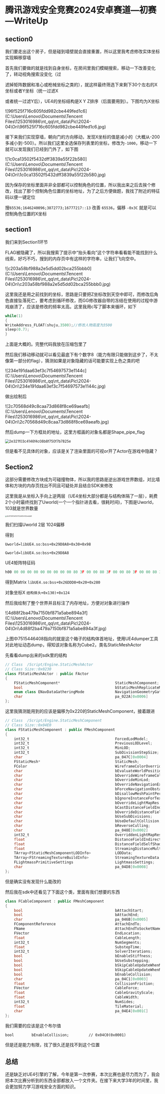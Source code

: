 # 腾讯游戏安全竞赛2024安卓赛道—初赛—WriteUp

## section0

我们要走出这个房子，但是碰到墙壁就会直接重置，所以这里我考虑修改实体坐标实现瞬移穿墙

首先我们要做的就是找到自身坐标，在房间里我们模糊搜索，移动一下改善变化了，转动视角搜索没变化（过

滤掉矩阵数据和准心或枪械坐标之类的），就这样最终筛选下来剩下30个左右的X坐标或者Y坐标（统一过滤X

或者统一过滤Y后），UE4的坐标结构是X Y Z排序（后面要用到）。下图均为X坐标



![96f525f716c605fdd982cbe449fed1c6](C:\Users\Lenovo\Documents\Tencent Files\1253016986\nt_qq\nt_data\Pic\2024-04\Ori\96f525f716c605fdd982cbe449fed1c6.jpg)



接下来我们实现穿墙，朝向门的方向移动，发现X坐标的值是减小的（大概从-200多减小到-500）。所以我们这里全选保存列表里的坐标，修改为`-1000`，移动一下就可以发现我们已经到门外了，如下图



![1c0ca13502f5432dff3839a55f22b580](C:\Users\Lenovo\Documents\Tencent Files\1253016986\nt_qq\nt_data\Pic\2024-04\Ori\1c0ca13502f5432dff3839a55f22b580.jpg)



因为保存的坐标里面并非全部都可以控制角色的位置，所以我出来之后去挨个修改，找出了那个控制角色位置的坐标地址，为了之后方便做题，我找了附近的特征码以便一键定位

搜`65536;1646240096;3872773;16777217::13`  改善  `65536`，偏移  `-0x3C`  就是可以控制角色位置的X坐标



## section1

我们来到Section1环节

FLAG被隐藏了，所以我搜索了提示中“抬头看向”这个字符串看看能不能找到什么线索，好巧不巧，搜到的内存页中有这样的字符串，让我们飞向空中。

![c203a58bf988a2e5d5dd02bca255bbb0](C:\Users\Lenovo\Documents\Tencent Files\1253016986\nt_qq\nt_data\Pic\2024-04\Ori\c203a58bf988a2e5d5dd02bca255bbb0.jpg)



这里我还是用之前找到的坐标，思路是只要把Z坐标改到天空中即可，而修改后角色直接坠落死亡，要考虑到循环修改，而GG修改器自带的冻结在使用的过程中游戏崩溃了，应该是修改的频率太高。这里我用c写了脚本来循环，如下

```c
while(1)
{
WriteAddress_FLOAT(shuju,3500);//修改人物高度为3500
sleep(0.7);
}
```

上面是大概的。完整代码我放在压缩包里了



然后我们移动移动就可以看见最底下有个数字8（能力有限只能做到这步了，不太像第一部分的flag），猜测如果是对象隐藏的话可能要实现上色之类的吧



![234e191daa63ef3c7f54697573e1144c](C:\Users\Lenovo\Documents\Tencent Files\1253016986\nt_qq\nt_data\Pic\2024-04\Ori\234e191daa63ef3c7f54697573e1144c.jpg)



做出绘制后

![2c70568d49c8caa73d868f8ce69aeafb](C:\Users\Lenovo\Documents\Tencent Files\1253016986\nt_qq\nt_data\Pic\2024-04\Ori\2c70568d49c8caa73d868f8ce69aeafb.jpg)

然后dump一下方框处的地址，这里方框画的对象名都是Shape_pipe_flag

<img src="C:\Users\Lenovo\Documents\Tencent Files\1253016986\nt_qq\nt_data\Pic\2024-04\Ori\2e321f03c4146f4c08b8f750f7b7825e.jpg" alt="2e321f03c4146f4c08b8f750f7b7825e" style="zoom: 80%;" />





但是看不见具体的对象，应该是关了渲染里面的可视or开了Actor在游戏中隐藏？



## Section2

这部分需要修改方块成为可碰撞物体，所以我的思路是逆出游戏世界数组，对比墙体和方块的内存页找出不同且可疑处并且结合SDK来修改

这里我是从坐标入手向上逆两层（UE4坐标大部分都是与结构体隔了一层），耗费2个小时最终找到了Uworld(一个一个指针进去看，很耗时间)，下图是Uworld，103就是世界数量

<img src="C:\Users\Lenovo\Documents\Tencent Files\1253016986\nt_qq\nt_data\Pic\2024-04\Ori\d2d712f67af3021122a193cf62eeddd0.jpg" alt="d2d712f67af3021122a193cf62eeddd0" style="zoom: 33%;" />

我们扫描Uworld 2层 1024偏移

得到

`Uworld=libUE4.so:bss+0x29D8A8+0x30+0x98`

`Gworld=libUE4.so:bss+0x29D8A8`

UE4矩阵特征码

```c
h00 00 00 00 00 00 00 00 00 00 80 3F 00 00 80 3F 00 00 80 3F 00 00 80 3F 00 00 00 00 00 00 00 00 00 00 80 3F 00 00 00 00 00 00 00 00 00 00 80 3F 00 00 80 3F 00 00 00 00
```

得到Matrix  `libUE4.so:bss+0x26DDD8+0x20+0x280`

对象坐标X `结构体头+0x130)+0x124`

然后我绘制了整个世界并且标注了内存地址，方便对对象进行操作



![4d88f2ba479a7150bf871a5abe894a3f](C:\Users\Lenovo\Documents\Tencent Files\1253016986\nt_qq\nt_data\Pic\2024-04\Ori\4d88f2ba479a7150bf871a5abe894a3f.jpg)



上图中7515446408指向的就是这个箱子的结构体首地址，使用UE4dumper工具对此地址动态dump，得知该对象名称为Cube2，类名StaticMeshActor

先看看dump出来的sdk里的结构

```c#
// Class  /Script/Engine.StaticMeshActor
// Class Size::0x0230
class FStaticMeshActor : public FActor
{
    FStaticMeshComponent*                         StaticMeshComponent;                                          // 0x0220(0x0008)
    bool                                          bStaticMeshReplicateMovement;                                 // 0x0228(0x0001)
    enum class ENavDataGatheringMode              NavigationGeometryGatheringMode;                              // 0x0229(0x0001)
    char                                          pa_022A[0x0006]                                               // 0x022A(0x0006)
};
```

这里我猜测能用到的应该是偏移为0x220的StaticMeshComponent，接着跟进

```c#
// Class  /Script/Engine.StaticMeshComponent
// Class Size::0x04E0
class FStaticMeshComponent : public FMeshComponent
{
    int32_t                                       ForcedLodModel;                                               // 0x046C(0x0004)
    int32_t                                       PreviousLODLevel;                                             // 0x0470(0x0004)
    int32_t                                       MinLOD;                                                       // 0x0474(0x0004)
    int32_t                                       SubDivisionStepSize;                                          // 0x0478(0x0004)
    char                                          pa_047C[0x0004]                                               // 0x047C(0x0004)
    FStaticMesh*                                  StaticMesh;           ***                                      // 0x0480(0x0008)
    FColor                                        WireframeColorOverride;                                       // 0x0488(0x0004)
    char                                          bEvaluateWorldPositionOffset;                                 // 0x048C(0x0001)
    char                                          bOverrideWireframeColor;                                      // 0x048C(0x0001)
    char                                          bOverrideMinLod;                                              // 0x048C(0x0001)
    char                                          bOverrideNavigationExport;                                    // 0x048C(0x0001)
    char                                          bForceNavigationObstacle;                                     // 0x048C(0x0001)
    char                                          bDisallowMeshPaintPerInstance;                                // 0x048C(0x0001)
    char                                          bIgnoreInstanceForTextureStreaming;                           // 0x048C(0x0001)
    char                                          bOverrideLightMapRes;                                         // 0x048C(0x0001)
    char                                          bCastDistanceFieldIndirectShadow;                             // 0x048D(0x0001)
    char                                          bOverrideDistanceFieldSelfShadowBias;                         // 0x048D(0x0001)
    char                                          bUseSubDivisions;                                             // 0x048D(0x0001)
    char                                          bUseDefaultCollision;                                         // 0x048D(0x0001)
    char                                          bReverseCulling;                                              // 0x048D(0x0001)
    char                                          pa_048E[0x0002]                                               // 0x048E(0x0002)
    int32_t                                       OverriddenLightMapRes;                                        // 0x0490(0x0004)
    float                                         DistanceFieldIndirectShadowMinVisibility;                     // 0x0494(0x0004)
    float                                         DistanceFieldSelfShadowBias;                                  // 0x0498(0x0004)
    float                                         StreamingDistanceMultiplier;                                  // 0x049C(0x0004)
    TArray<FStaticMeshComponentLODInfo>           LODData;                                                      // 0x04A0(0x0010)
    TArray<FStreamingTextureBuildInfo>            StreamingTextureData;                                         // 0x04B0(0x0010)
    FLightmassPrimitiveSettings                   LightmassSettings;                                            // 0x04C0(0x0018)
    char                                          pa_04D8[0x0008]                                               // 0x04D8(0x0008)
};
```

但是确实没有发现什么能改的



然后我在sdk中还看见了下面这个类，里面有我们想要的东西

```c#
class FCableComponent : public FMeshComponent
{
    bool                                          bAttachStart;                                                 // 0x0469(0x0001)
    bool                                          bAttachEnd;                                                   // 0x046A(0x0001)
    char                                          pa_046B[0x0005]                                               // 0x046B(0x0005)
    FComponentReference                           AttachEndTo;                                                  // 0x0470(0x0028)
    FName                                         AttachEndToSocketName;                                        // 0x0498(0x0008)
    FVector                                       EndLocation;                                                  // 0x04A0(0x000C)
    float                                         CableLength;                                                  // 0x04AC(0x0004)
    int32_t                                       NumSegments;                                                  // 0x04B0(0x0004)
    float                                         SubstepTime;                                                  // 0x04B4(0x0004)
    int32_t                                       SolverIterations;                                             // 0x04B8(0x0004)
    bool                                          bEnableStiffness;                                             // 0x04BC(0x0001)
    bool                                          bUseSubstepping;                                              // 0x04BD(0x0001)
    bool                                          bSkipCableUpdateWhenNotVisible;                               // 0x04BE(0x0001)
    bool                                          bSkipCableUpdateWhenNotOwnerRecentlyRendered;                 // 0x04BF(0x0001)
    bool                                          bEnableCollision;                                             // 0x04C0(0x0001)
    char                                          pa_04C1[0x0003]                                               // 0x04C1(0x0003)
    float                                         CollisionFriction;                                            // 0x04C4(0x0004)
    FVector                                       CableForce;                                                   // 0x04C8(0x000C)
    float                                         CableGravityScale;                                            // 0x04D4(0x0004)
    float                                         CableWidth;                                                   // 0x04D8(0x0004)
    int32_t                                       NumSides;                                                     // 0x04DC(0x0004)
    float                                         TileMaterial;                                                 // 0x04E0(0x0004)
    char                                          pa_04E4[0x001C]                                               // 0x04E4(0x001C)
};
```

我们需要的应该是这个布尔值

`bool        bEnableCollision;         // 0x04C0(0x0001)`

但是还是能力有限，找了很久还是找不到这个位置





## 总结

还是缺乏对UE4引擎的了解，今年是第一次参赛，本次比赛也是尽力而为了，我会把本次比赛分析到的东西全部都放入一个文件夹。在接下来大学3年的时间里，我会更加努力学习游戏安全方面的知识。

